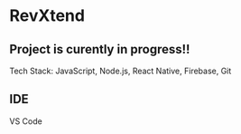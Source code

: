 # RevXtend

## Project is curently in progress!!

Tech Stack: JavaScript, Node.js, React Native, Firebase, Git

## IDE
VS Code
 
